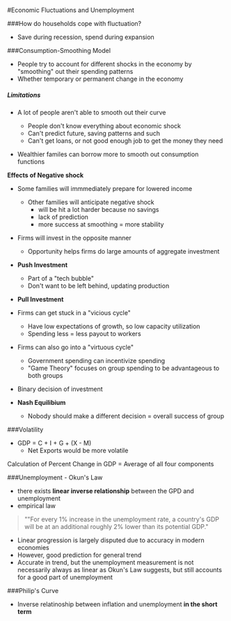 #Economic Fluctuations and Unemployment

###How do households cope with fluctuation?

- Save during recession, spend during expansion

###Consumption-Smoothing Model

- People try to account for different shocks in the economy by "smoothing" out their spending patterns
- Whether temporary or permanent change in the economy

##### Limitations
- A lot of people aren't able to smooth out their curve
  - People don't know everything about economic shock
  - Can't predict future, saving patterns and such
  - Can't get loans, or not good enough job to get the money they need

- Wealthier familes can borrow more to smooth out consumption functions

**Effects of Negative shock**
- Some families will immmediately prepare for lowered income
  - Other families will anticipate negative shock
    - will be hit a lot harder because no savings
    - lack of prediction
	- more success at smoothing = more stability

- Firms will invest in the opposite manner
  - Opportunity helps firms do large amounts of aggregate investment

- **Push Investment**
   - Part of a "tech bubble"
   - Don't want to be left behind, updating production

- **Pull Investment**
 - Firms can get stuck in a "vicious cycle"
   - Have low expectations of growth, so low capacity utilization
   - Spending less = less payout to workers
 - Firms can also go into a "virtuous cycle"
   - Government spending can incentivize spending
   - "Game Theory" focuses on group spending to be advantageous to both groups
 - Binary decision of investment
  - **Nash Equilibium**    
    - Nobody should make a different decision = overall success of group

###Volatility

- GDP = C + I + G + (X - M)
  - Net Exports would be more volatile

Calculation of Percent Change in GDP = Average of all four components

###Unemployment - Okun's Law
- there exists **linear inverse relationship** between the GPD and unemployment
 - empirical law

> ""For every 1% increase in the unemployment rate, a country's GDP will be at an additional roughly 2% lower than its potential GDP."

- Linear progression is largely disputed due to accuracy in modern economies
 - However, good prediction for general trend
 - Accurate in trend, but the unemployment measurement is not necessarily always as linear as Okun's Law suggests, but still accounts for a good part of unemployment

###Philip's Curve

- Inverse relatinoship between inflation and unemployment __in the short term__
